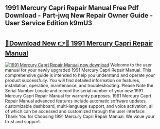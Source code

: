 ## 1991 Mercury Capri Repair Manual Free Pdf Download - Part-jwq New Repair Owner Guide - User Service Edition k9mU3

# <h2><a href="http://bc16704.oget.top/?id=1991+Mercury+Capri+Repair+Manual">🔗Download New 👉🔴 1991 Mercury Capri Repair Manual</a></h2>

[![1991 Mercury Capri Repair Manual new download](https://i.imgur.com/5g1atiW.png)](http://bc16704.oget.top/?id=1991+Mercury+Capri+Repair+Manual)
Welcome to the user manual for your newly upgraded 1991 Mercury Capri Repair Manual. This comprehensive guide is intended to help you understand and operate your product successfully. You will find detailed information on features, installation, operation, maintenance, and troubleshooting. Please Note the Serial Number Locate and record the serial number of your new 1991 Mercury Capri Repair Manual for warranty purposes. 1991 Mercury Capri Repair Manual advanced features include automatic software updates, customizable dashboard, multi-language support, and voice activation, all of which can be accessed and customized through the user interface. Thank You for Choosing 1991 Mercury Capri Repair Manual. We value your trust and support.
